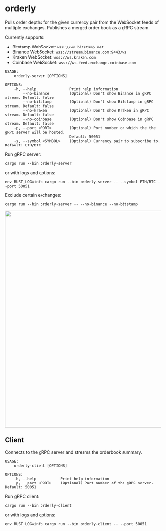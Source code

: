
# orderly

Pulls order depths for the given currency pair from the WebSocket feeds of multiple exchanges.
Publishes a merged order book as a gRPC stream.

Currently supports: 

* Bitstamp WebSocket: `wss://ws.bitstamp.net`
* Binance WebSocket: `wss://stream.binance.com:9443/ws`
* Kraken WebSocket: `wss://ws.kraken.com`
* Coinbase WebSocket: `wss://ws-feed.exchange.coinbase.com`

```
USAGE:
    orderly-server [OPTIONS]

OPTIONS:
    -h, --help               Print help information
        --no-binance         (Optional) Don't show Binance in gRPC stream. Default: false
        --no-bitstamp        (Optional) Don't show Bitstamp in gRPC stream. Default: false
        --no-kraken          (Optional) Don't show Kraken in gRPC stream. Default: false
        --no-coinbase        (Optional) Don't show Coinbase in gRPC stream. Default: false
    -p, --port <PORT>        (Optional) Port number on which the the gRPC server will be hosted.
                             Default: 50051
    -s, --symbol <SYMBOL>    (Optional) Currency pair to subscribe to. Default: ETH/BTC
```

Run gRPC server:

```
cargo run --bin orderly-server
```
or with logs and options:
```
env RUST_LOG=info cargo run --bin orderly-server -- --symbol ETH/BTC --port 50051
```
Exclude certain exchanges:

```
cargo run --bin orderly-server -- --no-binance --no-bitstamp
```


<img src="https://user-images.githubusercontent.com/1086619/169551698-3d59df5d-73db-47a3-a84d-cb0d2d0dd678.jpg" width="700"/>

Client
-----

Connects to the gRPC server and streams the orderbook summary.

```
USAGE:
    orderly-client [OPTIONS]

OPTIONS:
    -h, --help           Print help information
    -p, --port <PORT>    (Optional) Port number of the gRPC server. Default: 50051
```

Run gRPC client:

```
cargo run --bin orderly-client
```
or with logs and options:

```
env RUST_LOG=info cargo run --bin orderly-client -- --port 50051
```


